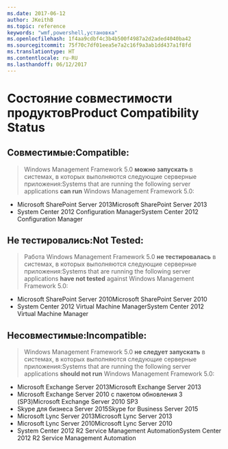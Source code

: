 ```yaml
---
ms.date: 2017-06-12
author: JKeithB
ms.topic: reference
keywords: "wmf,powershell,установка"
ms.openlocfilehash: 1f4aa9cdbf4c3b4b500f4987a2d2aded4040ba42
ms.sourcegitcommit: 75f70c7df01eea5e7a2c16f9a3ab1dd437a1f8fd
ms.translationtype: HT
ms.contentlocale: ru-RU
ms.lasthandoff: 06/12/2017
---
```

# <a name="product-compatibility-status"></a><span data-ttu-id="acf2a-102">Состояние совместимости продуктов</span><span class="sxs-lookup"><span data-stu-id="acf2a-102">Product Compatibility Status</span></span>

## <a name="compatible"></a><span data-ttu-id="acf2a-103">Совместимые:</span><span class="sxs-lookup"><span data-stu-id="acf2a-103">Compatible:</span></span>
> <span data-ttu-id="acf2a-104">Windows Management Framework 5.0 **можно запускать** в системах, в которых выполняются следующие серверные приложения:</span><span class="sxs-lookup"><span data-stu-id="acf2a-104">Systems that are running the following server applications **can run** Windows Management Framework 5.0:</span></span>

- <span data-ttu-id="acf2a-105">Microsoft SharePoint Server 2013</span><span class="sxs-lookup"><span data-stu-id="acf2a-105">Microsoft SharePoint Server 2013</span></span>
- <span data-ttu-id="acf2a-106">System Center 2012 Configuration Manager</span><span class="sxs-lookup"><span data-stu-id="acf2a-106">System Center 2012 Configuration Manager</span></span>

## <a name="not-tested"></a><span data-ttu-id="acf2a-107">Не тестировались:</span><span class="sxs-lookup"><span data-stu-id="acf2a-107">Not Tested:</span></span>
> <span data-ttu-id="acf2a-108">Работа Windows Management Framework 5.0 **не тестировалась** в системах, в которых выполняются следующие серверные приложения:</span><span class="sxs-lookup"><span data-stu-id="acf2a-108">Systems that are running the following server applications **have not tested** against Windows Management Framework 5.0:</span></span>

- <span data-ttu-id="acf2a-109">Microsoft SharePoint Server 2010</span><span class="sxs-lookup"><span data-stu-id="acf2a-109">Microsoft SharePoint Server 2010</span></span>
- <span data-ttu-id="acf2a-110">System Center 2012 Virtual Machine Manager</span><span class="sxs-lookup"><span data-stu-id="acf2a-110">System Center 2012 Virtual Machine Manager</span></span>

## <a name="incompatible"></a><span data-ttu-id="acf2a-111">Несовместимые:</span><span class="sxs-lookup"><span data-stu-id="acf2a-111">Incompatible:</span></span>
> <span data-ttu-id="acf2a-112">Windows Management Framework 5.0 **не следует запускать** в системах, в которых выполняются следующие серверные приложения:</span><span class="sxs-lookup"><span data-stu-id="acf2a-112">Systems that are running the following server applications **should not run** Windows Management Framework 5.0:</span></span>

- <span data-ttu-id="acf2a-113">Microsoft Exchange Server 2013</span><span class="sxs-lookup"><span data-stu-id="acf2a-113">Microsoft Exchange Server 2013</span></span>
- <span data-ttu-id="acf2a-114">Microsoft Exchange Server 2010 с пакетом обновления 3 (SP3)</span><span class="sxs-lookup"><span data-stu-id="acf2a-114">Microsoft Exchange Server 2010 SP3</span></span>
- <span data-ttu-id="acf2a-115">Skype для бизнеса Server 2015</span><span class="sxs-lookup"><span data-stu-id="acf2a-115">Skype for Business Server 2015</span></span>
- <span data-ttu-id="acf2a-116">Microsoft Lync Server 2013</span><span class="sxs-lookup"><span data-stu-id="acf2a-116">Microsoft Lync Server 2013</span></span>
- <span data-ttu-id="acf2a-117">Microsoft Lync Server 2010</span><span class="sxs-lookup"><span data-stu-id="acf2a-117">Microsoft Lync Server 2010</span></span>
- <span data-ttu-id="acf2a-118">System Center 2012 R2 Service Management Automation</span><span class="sxs-lookup"><span data-stu-id="acf2a-118">System Center 2012 R2 Service Management Automation</span></span>

